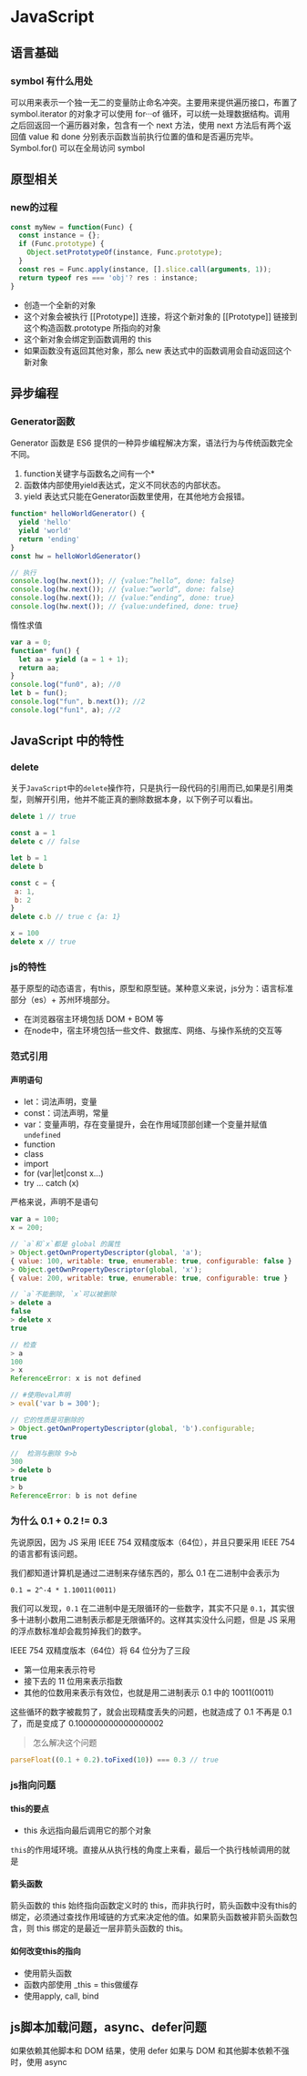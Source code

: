 # JavaScript

## 语言基础

### symbol 有什么用处

可以用来表示一个独一无二的变量防止命名冲突。主要用来提供遍历接口，布置了 symbol.iterator 的对象才可以使用 for···of 循环，可以统一处理数据结构。调用之后回返回一个遍历器对象，包含有一个 next 方法，使用 next 方法后有两个返回值 value 和 done 分别表示函数当前执行位置的值和是否遍历完毕。Symbol.for() 可以在全局访问 symbol

## 原型相关

### new的过程

```js
const myNew = function(Func) {
  const instance = {};
  if (Func.prototype) {
    Object.setPrototypeOf(instance, Func.prototype);
  }
  const res = Func.apply(instance, [].slice.call(arguments, 1));
  return typeof res === 'obj'? res : instance;
}
```

- 创造一个全新的对象
- 这个对象会被执行 [[Prototype]] 连接，将这个新对象的 [[Prototype]] 链接到这个构造函数.prototype 所指向的对象
- 这个新对象会绑定到函数调用的 this
- 如果函数没有返回其他对象，那么 new 表达式中的函数调用会自动返回这个新对象

## 异步编程

### Generator函数

Generator 函数是 ES6 提供的一种异步编程解决方案，语法行为与传统函数完全不同。

1. function关键字与函数名之间有一个*
2. 函数体内部使用yield表达式，定义不同状态的内部状态。
3. yield 表达式只能在Generator函数里使用，在其他地方会报错。

```js
function* helloWorldGenerator() {
  yield 'hello'
  yield 'world'
  return 'ending'
}
const hw = helloWorldGenerator()

// 执行
console.log(hw.next()); // {value:”hello“, done: false}
console.log(hw.next()); // {value:”world“, done: false}
console.log(hw.next()); // {value:”ending“, done: true}
console.log(hw.next()); // {value:undefined, done: true}
```

惰性求值

```js
var a = 0;
function* fun() {
  let aa = yield (a = 1 + 1);
  return aa;
}
console.log("fun0", a); //0
let b = fun();
console.log("fun", b.next()); //2
console.log("fun1", a); //2
```

## JavaScript 中的特性

### delete

关于`JavaScript`中的`delete`操作符，只是执行一段代码的引用而已,如果是引用类型，则解开引用，他并不能正真的删除数据本身，以下例子可以看出。

``` javascript
delete 1 // true

const a = 1
delete c // false

let b = 1
delete b

const c = {
 a: 1,
 b: 2
}
delete c.b // true c {a: 1}

x = 100
delete x // true
```

### js的特性

基于原型的动态语言，有this，原型和原型链。某种意义来说，js分为：语言标准部分（es）+ 苏州环境部分。

- 在浏览器宿主环境包括 DOM + BOM 等
- 在node中，宿主环境包括一些文件、数据库、网络、与操作系统的交互等

### 范式引用

#### 声明语句

- let：词法声明，变量
- const：词法声明，常量
- var：变量声明，存在变量提升，会在作用域顶部创建一个变量并赋值`undefined`
- function
- class
- import
- for (var|let|const x...)
- try ... catch (x)

严格来说，声明不是语句

``` javascript
var a = 100;
x = 200;

// `a`和`x`都是 global 的属性
> Object.getOwnPropertyDescriptor(global, 'a');
{ value: 100, writable: true, enumerable: true, configurable: false }
> Object.getOwnPropertyDescriptor(global, 'x');
{ value: 200, writable: true, enumerable: true, configurable: true }

// `a`不能删除, `x`可以被删除
> delete a
false
> delete x
true

// 检查
> a
100
> x
ReferenceError: x is not defined
```

```javascript
// #使用eval声明
> eval('var b = 300');

// 它的性质是可删除的
> Object.getOwnPropertyDescriptor(global, 'b').configurable;
true

//  检测与删除 9>b
300
> delete b
true
> b
ReferenceError: b is not define
```

### 为什么 0.1 + 0.2 != 0.3

先说原因，因为 JS 采用 IEEE 754 双精度版本（64位），并且只要采用 IEEE 754 的语言都有该问题。

我们都知道计算机是通过二进制来存储东西的，那么 0.1 在二进制中会表示为

`0.1 = 2^-4 * 1.10011(0011)`

我们可以发现，`0.1` 在二进制中是无限循环的一些数字，其实不只是 `0.1`，其实很多十进制小数用二进制表示都是无限循环的。这样其实没什么问题，但是 JS 采用的浮点数标准却会裁剪掉我们的数字。

IEEE 754 双精度版本（64位）将 64 位分为了三段

- 第一位用来表示符号
- 接下去的 11 位用来表示指数
- 其他的位数用来表示有效位，也就是用二进制表示 0.1 中的 10011(0011)

这些循环的数字被裁剪了，就会出现精度丢失的问题，也就造成了 0.1 不再是 0.1 了，而是变成了 0.100000000000000002

> 怎么解决这个问题

```js
parseFloat((0.1 + 0.2).toFixed(10)) === 0.3 // true
```

### js指向问题

#### this的要点

- this 永远指向最后调用它的那个对象

`this`的作用域环境。直接从从执行栈的角度上来看，最后一个执行栈帧调用的就是

#### 箭头函数

箭头函数的 this 始终指向函数定义时的 this，而非执行时，箭头函数中没有this的绑定，必须通过查找作用域链的方式来决定他的值。如果箭头函数被非箭头函数包含，则 this 绑定的是最近一层非箭头函数的 this。

#### 如何改变this的指向

- 使用箭头函数
- 函数内部使用 _this = this做缓存
- 使用apply, call, bind

## js脚本加载问题，async、defer问题

如果依赖其他脚本和 DOM 结果，使用 defer
如果与 DOM 和其他脚本依赖不强时，使用 async
